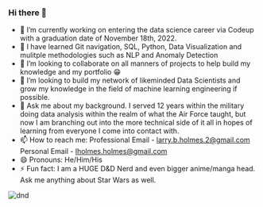 ### Hi there 👋

- 🔭 I’m currently working on entering the data science career via Codeup with a graduation date of November 18th, 2022.
- 🌱 I have learned Git navigation, SQL, Python, Data Visualization and mulitple methodologies such as NLP and Anomaly Detection
- 👯 I’m looking to collaborate on all manners of projects to help build my knowledge and my portfolio :grin:
- 🤔 I’m looking to build my network of likeminded Data Scientists and grow my knowledge in the field of machine learning engineering if possible.
- 💬 Ask me about my background.  I served 12 years within the military doing data analysis within the realm of what the Air Force taught, but now I am branching out into the more technical side of it all in hopes of learning from everyone I come into contact with.
- 📫 How to reach me: Professional Email - larry.b.holmes.2@gmail.com          Personal Email - lholmes.holmes@gmail.com 
- 😄 Pronouns: He/Him/His
- ⚡ Fun fact: I am a HUGE D&D Nerd and even bigger anime/manga head.  Ask me anything about Star Wars as well.


![dnd](https://user-images.githubusercontent.com/107886555/176772060-ba85287c-4f4b-4e24-bbc5-f94ace301cc3.jpeg)

